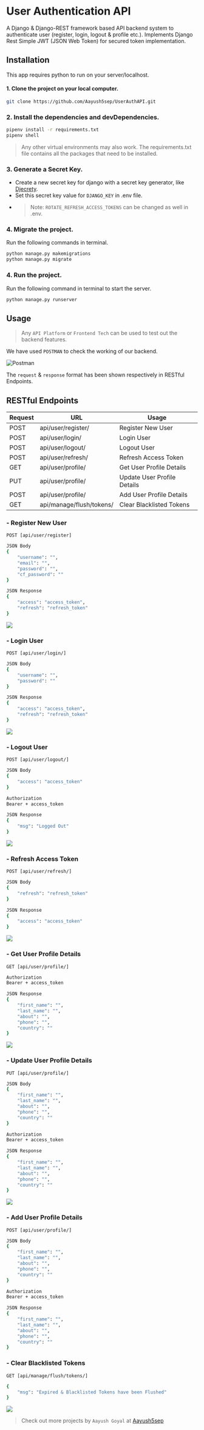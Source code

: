 # User Authentication API


A Django & Django-REST framework based API backend system to authenticate user (register, login, logout & profile etc.). Implements Django Rest Simple JWT (JSON Web Token) for secured token implementation.

## Installation
This app requires python to run on your server/localhost.

#### 1. Clone the project on your local computer.

```sh
git clone https://github.com/Aayush5sep/UserAuthAPI.git
```

### 2. Install the dependencies and devDependencies.

```sh
pipenv install -r requirements.txt
pipenv shell
```
>Any other virtual environments may also work. 
>The requirements.txt file contains all the packages that need to be installed.

### 3. Generate  a Secret Key.

- Create a new secret key for django with a secret key generator, like [Djecrety](https://djecrety.ir/).
- Set this secret key value for `DJANGO_KEY` in .env file.
- > Note: `ROTATE_REFRESH_ACCESS_TOKENS` can be changed as well in .env.

### 4. Migrate the project.
Run the following commands in terminal.
```sh
python manage.py makemigrations
python manage.py migrate
```

### 4. Run the project.
Run the following command in terminal to start the server.
```sh
python manage.py runserver
```

## Usage
> Any `API Platform` or `Frontend Tech` can be used to test out the backend features.

We have used `POSTMAN` to check the working of our backend.

![Postman](https://drive.google.com/uc?id=1yBzYAcuSVCChvVbAe5xP2wok1N9WhISG)

The `request` & `response` format has been shown respectively in RESTful Endpoints.

## RESTful Endpoints

| Request | URL | Usage |
| ------ | ------ | ------ |
| POST | api/user/register/ | Register New User |
| POST | api/user/login/ | Login User |
| POST | api/user/logout/ | Logout User |
| POST | api/user/refresh/ | Refresh Access Token |
| GET | api/user/profile/ | Get User Profile Details |
| PUT | api/user/profile/ | Update User Profile Details |
| POST | api/user/profile/ | Add User Profile Details |
| GET | api/manage/flush/tokens/ | Clear Blacklisted Tokens |


### - Register New User 
`POST [api/user/register]`
```sh
JSON Body
{
    "username": "",
    "email": "",
    "password": "",
    "cf_password": ""
}
```
```sh
JSON Response
{
    "access": "access_token",
    "refresh": "refresh_token"
}
```
![](https://drive.google.com/uc?id=17ESMJWF9bhoMFGXsZQcqBmfV9oiauxmJ)


### - Login User 
`POST [api/user/login/]`
```sh
JSON Body
{
    "username": "",
    "password": ""
}
```
```sh
JSON Response
{
    "access": "access_token",
    "refresh": "refresh_token"
}
```
![](https://drive.google.com/uc?id=177HqR_1Z-M_YV7NR_3pXw0RpyeX5M1Ma)


### - Logout User 
`POST [api/user/logout/]`
```sh
JSON Body
{
    "access": "access_token"
}

Authorization
Bearer + access_token
```
```sh
JSON Response
{
    "msg": "Logged Out"
}
```
![](https://drive.google.com/uc?id=1yZhNfd7XxSxROZ_a6x5UjEyJAcv66X00)


### - Refresh Access Token 
`POST [api/user/refresh/]`
```sh
JSON Body
{
    "refresh": "refresh_token"
}
```
```sh
JSON Response
{
    "access": "access_token"
}
```
![](https://drive.google.com/uc?id=1DZHsDRvhq9NrFG7LIbZG8F9YRJcMlmpM)


### - Get User Profile Details 
`GET [api/user/profile/]`
```sh
Authorization
Bearer + access_token
```
```sh
JSON Response
{
    "first_name": "",
    "last_name": "",
    "about": "",
    "phone": "",
    "country": ""
}
```
![](https://drive.google.com/uc?id=17lKkKP-5ksoksX1cLgXiVYpML-jVGd0G)


### - Update User Profile Details 
`PUT [api/user/profile/]`
```sh
JSON Body
{
    "first_name": "",
    "last_name": "",
    "about": "",
    "phone": "",
    "country": ""
}

Authorization
Bearer + access_token
```
```sh
JSON Response
{
    "first_name": "",
    "last_name": "",
    "about": "",
    "phone": "",
    "country": ""
}
```
![](https://drive.google.com/uc?id=1PNTHrUhlCTkULJYck6huU2JfA4Dpi0hg)


### - Add User Profile Details 
`POST [api/user/profile/]`
```sh
JSON Body
{
    "first_name": "",
    "last_name": "",
    "about": "",
    "phone": "",
    "country": ""
}

Authorization
Bearer + access_token
```
```sh
JSON Response
{
    "first_name": "",
    "last_name": "",
    "about": "",
    "phone": "",
    "country": ""
}
```

### - Clear Blacklisted Tokens 
`GET [api/manage/flush/tokens/]`
```sh
{
    "msg": "Expired & Blacklisted Tokens have been Flushed"
}
```
![](https://drive.google.com/uc?id=1mDb2_MkstzgBNXTerQGow6P4eSZwZ14s)


> Check out more projects by `Aayush Goyal` at [Aayush5sep][aayush]




[//]: # (These are reference links used in the body of this note and get stripped out when the markdown processor does its job. There is no need to format nicely because it shouldn't be seen)

   [git-repo]: <https://github.com/Aayush5sep/UserAuthAPI>
   [aayush]: <https://github.com/Aayush5sep>
